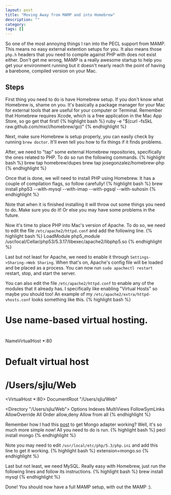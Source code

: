 ```yaml
---
layout: post
title: "Moving Away from MAMP and into Homebrew"
description: ""
category:
tags: []
---
```



So one of the most annoying things I ran into the PECL support from MAMP. This means no easy external extention setups for you. It also means those `php.h` headers that you need to compile against PHP with does not exist either. Don't get me wrong, MAMP is a really awesome startup to help you get your environment running but it doesn't nearly reach the point of having a barebone, compiled version on your Mac.

## Steps

First thing you need to do is have Homebrew setup. If you don't know what Homebrew is, shame on you. It's basically a package manager for your Mac for external tools that are useful for your computer or Terminal. Remember that Homebrew requires Xcode, which is a free application in the Mac App Store, so go get that first!
{% highlight bash %}
ruby -e "$(curl -fsSkL raw.github.com/mxcl/homebrew/go)"
{% endhighlight %}

Next, make sure Homebrew is setup properly, you can easily check by running `brew doctor`. It'll even tell you how to fix things if it finds problems.

After, we need to "tap" some external Homebrew repositories, specifically the ones related to PHP. To do so run the following commands.
{% highlight bash %}
brew tap homebrew/dupes
brew tap josegonzalez/homebrew-php
{% endhighlight %}

Once that is done, we will need to install PHP using Homebrew. It has a couple of compilation flags, so follow carefully!
{% highlight bash %}
brew install php53 --with-mysql --with-imap --with-pgsql --with-suhosin
{% endhighlight %}

Note that when it is finished installing it will throw out some things you need to do. Make sure you do it! Or else you may have some problems in the future.

Now it's time to place PHP into Mac's version of Apache. To do so, we need to edit the file `/etc/apache2/httpd.conf` and add the following line.
{% highlight bash %}
LoadModule php5_module /usr/local/Cellar/php53/5.3.17/libexec/apache2/libphp5.so
{% endhighlight %}

Last but not least for Apache, we need to enable it through `Settings->Sharing->Web Sharing`. When that's on, Apache's config file will be loaded and be placed as a process. You can now run `sudo apachectl restart` restart, stop, and start the server.

You can also edit the file `/etc/apache2/httpd.conf` to enable any of the modules that it already has. I specifically like enabling "Virtual Hosts" so maybe you should too! An example of my `/etc/apache2/extra/httpd-vhosts.conf` looks something like this.
{% highlight bash %}
#
# Use name-based virtual hosting.
#
NameVirtualHost *:80

# Defualt virtual host
# /Users/sjlu/Web
<VirtualHost *:80>
   DocumentRoot "/Users/sjlu/Web"

   <Directory "/Users/sjlu/Web">
       Options Indexes MultiViews FollowSymLinks
       AllowOverride All
       Order allow,deny
       Allow from all
   </Directory>
</VirtualHost>
{% endhighlight %}

Remember how I had this [post](http://blog.stevenlu.com/2012/05/14/mongodb-php-extension-for-mamp/) to get Mongo adapter working? Well, it's so much more simple now! All you need to do is run.
{% highlight bash %}
pecl install mongo
{% endhighlight %}

Note you may need to edit `/usr/local/etc/php/5.3/php.ini` and add this line to get it working.
{% highlight bash %}
extension=mongo.so
{% endhighlight %}

Last but not least, we need MySQL. Really easy with Homebrew, just run the following lines and follow its instructions.
{% highlight bash %}
brew install mysql
{% endhighlight %}

Done! You should now have a full MAMP setup, with out the MAMP :).
